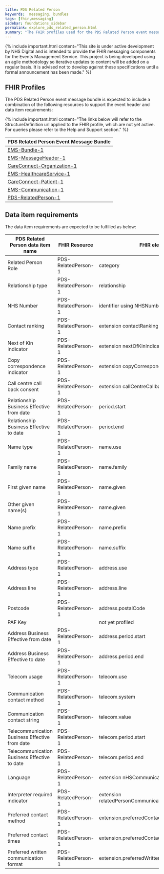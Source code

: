 ```yaml
---
title: PDS Related Person
keywords:  messaging, bundles
tags: [fhir,messaging]
sidebar: foundations_sidebar
permalink: explore_pds_related_person.html
summary: "The FHIR profiles used for the PDS Related Person event message bundle"
---
```


{% include important.html content="This site is under active development by NHS Digital and is intended to provide the FHIR messaging components for the Events Management Service. This project is being developed using an agile methodology so iterative updates to content will be added on a regular basis. It is advised not to develop against these specifications until a formal announcement has been made." %}

## FHIR Profiles ##

The PDS Related Person event message bundle is expected to include a combination of the following resources to support the event header and data item requirements:

{% include important.html content="The links below will refer to the StructureDefinition url applied to the FHIR profile, which are not yet active. For queries please refer to the Help and Support section." %} 

| PDS Related Person Event Message Bundle |
|-----------------------------------------|
| [EMS-Bundle-1](https://fhir.nhs.uk/STU3/StructureDefinition/EMS-Bundle-1)                              |
| [EMS-MessageHeader-1](https://fhir.nhs.uk/STU3/StructureDefinition/EMS-MessageHeader-1)                       |
| [CareConnect-Organization-1](https://fhir.hl7.org.uk/STU3/StructureDefinition/CareConnect-Organization-1)                |
| [EMS-HealthcareService-1](https://fhir.nhs.uk/STU3/StructureDefinition/EMS-HealthcareService-1)                   |
| [CareConnect-Patient-1](https://fhir.hl7.org.uk/STU3/StructureDefinition/CareConnect-Patient-1)                     |
| [EMS-Communication-1](https://fhir.nhs.uk/STU3/StructureDefinition/EMS-Communication-1)                       |
| [PDS-RelatedPerson-1](https://fhir.nhs.uk/STU3/StructureDefinition/PDS-RelatedPerson-1)                     |

## Data item requirements  ##

The data item requirements are expected to be fulfilled as below:

| PDS Related Person data item name              | FHIR Resource       | FHIR element                                     | Mandatory/Optional/Required |
|------------------------------------------------|---------------------|--------------------------------------------------|-----------------------------|
| Related Person Role                            | PDS-RelatedPerson-1 | category                                         | Mandatory                   |
| Relationship type                              | PDS-RelatedPerson-1 | relationship                                     | Mandatory                   |
| NHS Number                                     | PDS-RelatedPerson-1 | identifier using NHSNumber slice                 | Required                    |
| Contact ranking                                | PDS-RelatedPerson-1 | extension contactRanking                         | Required                    |
| Next of Kin indicator                          | PDS-RelatedPerson-1 | extension nextOfKinIndicator                     | Mandatory                   |
| Copy correspondence indicator                  | PDS-RelatedPerson-1 | extension copyCorrespondenceIndicator            | Required                    |
| Call centre call back consent                  | PDS-RelatedPerson-1 | extension callCentreCallbackConsent              | Required                    |
| Relationship Business Effective from date      | PDS-RelatedPerson-1 | period.start                                     | Mandatory                   |
| Relationship Business Effective to date        | PDS-RelatedPerson-1 | period.end                                       | Required                    |
| Name type                                      | PDS-RelatedPerson-1 | name.use                                         | Mandatory                   |
| Family name                                    | PDS-RelatedPerson-1 | name.family                                      | Mandatory                   |
| First given name                               | PDS-RelatedPerson-1 | name.given                                       | Required                    |
| Other given name(s)                            | PDS-RelatedPerson-1 | name.given                                       | Required                    |
| Name prefix                                    | PDS-RelatedPerson-1 | name.prefix                                      | Required                    |
| Name suffix                                    | PDS-RelatedPerson-1 | name.suffix                                      | Required                    |
| Address type                                   | PDS-RelatedPerson-1 | address.use                                      | Required                    |
| Address line                                   | PDS-RelatedPerson-1 | address.line                                     | Required                    |
| Postcode                                       | PDS-RelatedPerson-1 | address.postalCode                               | Required                    |
| PAF Key                                        |                     | not yet profiled                                 | Required                    |
| Address Business Effective from date           | PDS-RelatedPerson-1 | address.period.start                             | Mandatory                   |
| Address Business Effective to date             | PDS-RelatedPerson-1 | address.period.end                               | Required                    |
| Telecom usage                                  | PDS-RelatedPerson-1 | telecom.use                                      | Required                    |
| Communication contact method                   | PDS-RelatedPerson-1 | telecom.system                                   | Required                    |
| Communication contact string                   | PDS-RelatedPerson-1 | telecom.value                                    | Required                    |
| Telecommunication Business Effective from date | PDS-RelatedPerson-1 | telecom.period.start                             | Mandatory                   |
| Telecommunication Business Effective to date   | PDS-RelatedPerson-1 | telecom.period.end                               | Required                    |
| Language                                       | PDS-RelatedPerson-1 | extension nHSCommunication.language              | Mandatory                   |
| Interpreter required indicator                 | PDS-RelatedPerson-1 | extension relatedPersonCommunication.interpreter | Mandatory                   |
| Preferred contact method                       | PDS-RelatedPerson-1 | extension.preferredContactMethod                 | Mandatory                   |
| Preferred contact times                        | PDS-RelatedPerson-1 | extension.preferredContactTimes                  | Required                    |
| Preferred written communication format         | PDS-RelatedPerson-1 | extension.preferredWrittenCoomunicationFormat    | Required                    |











